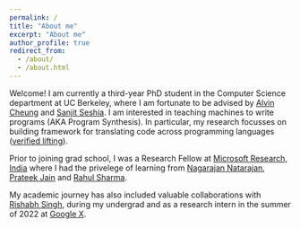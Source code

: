 ```yaml
---
permalink: /
title: "About me"
excerpt: "About me"
author_profile: true
redirect_from: 
  - /about/
  - /about.html
---
```


Welcome! I am currently a third-year PhD student in the Computer Science department at UC Berkeley, where I am fortunate to be advised by [Alvin Cheung](https://people.eecs.berkeley.edu/~akcheung/) and [Sanjit Seshia](http://people.eecs.berkeley.edu/~sseshia/). I am interested in teaching machines to write programs (AKA Program Synthesis). In particular, my research focusses on building framework for translating code across programming languages ([verified lifting](https://metalift.pages.dev/)). 

Prior to joining grad school, I was a Research Fellow at [Microsoft Research, India](https://www.microsoft.com/en-us/research/lab/microsoft-research-india/) where I had the privelege of learning from [Nagarajan Natarajan](https://www.microsoft.com/en-us/research/people/nagarajn/), [Prateek Jain](https://www.prateekjain.org/) and [Rahul Sharma](https://www.microsoft.com/en-us/research/people/rahsha/).

My academic journey has also included valuable collaborations with [Rishabh Singh](https://rishabhmit.bitbucket.io/), during my undergrad and as a research intern in the summer of 2022 at [Google X](https://x.company/).